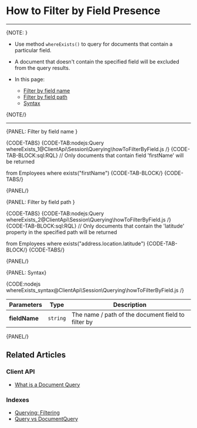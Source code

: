 ﻿# How to Filter by Field Presence  

---

{NOTE: }

* Use method `whereExists()` to query for documents that contain a particular field.  

* A document that doesn't contain the specified field will be excluded from the query results.

* In this page:  
  * [Filter by field name](../../../client-api/session/querying/how-to-filter-by-field#filter-by-field-name)  
  * [Filter by field path](../../../client-api/session/querying/how-to-filter-by-field#filter-by-field-path)  
  * [Syntax](../../../client-api/session/querying/how-to-filter-by-field#syntax)

{NOTE/}

---

{PANEL: Filter by field name }

{CODE-TABS}
{CODE-TAB:nodejs:Query whereExists_1@ClientApi\Session\Querying\howToFilterByField.js /}
{CODE-TAB-BLOCK:sql:RQL}
// Only documents that contain field 'firstName' will be returned

from Employees
where exists("firstName")
{CODE-TAB-BLOCK/}
{CODE-TABS/}

{PANEL/}

{PANEL: Filter by field path }

{CODE-TABS}
{CODE-TAB:nodejs:Query whereExists_2@ClientApi\Session\Querying\howToFilterByField.js /}
{CODE-TAB-BLOCK:sql:RQL}
// Only documents that contain the 'latitude' property in the specified path will be returned

from Employees
where exists("address.location.latitude")
{CODE-TAB-BLOCK/}
{CODE-TABS/}

{PANEL/}

{PANEL: Syntax}

{CODE:nodejs whereExists_syntax@ClientApi\Session\Querying\howToFilterByField.js /}

| Parameters           | Type                         | Description                                        |
|----------------------|------------------------------|----------------------------------------------------|
| **fieldName**        | `string`                     | The name / path of the document field to filter by |

{PANEL/}

## Related Articles

### Client API

- [What is a Document Query](../../../client-api/session/querying/document-query/what-is-document-query)

### Indexes

- [Querying: Filtering](../../../indexes/querying/filtering)
- [Query vs DocumentQuery](../../../indexes/querying/query-vs-document-query)
